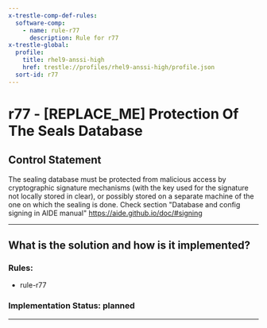 ```yaml
---
x-trestle-comp-def-rules:
  software-comp:
    - name: rule-r77
      description: Rule for r77
x-trestle-global:
  profile:
    title: rhel9-anssi-high
    href: trestle://profiles/rhel9-anssi-high/profile.json
  sort-id: r77
---
```


# r77 - \[REPLACE_ME\] Protection Of The Seals Database

## Control Statement

The sealing database must be protected from malicious access by cryptographic signature mechanisms (with the key used for the signature not locally stored in clear), or possibly stored on a separate machine of the one on which the sealing is done. Check section "Database and config signing in AIDE manual" https://aide.github.io/doc/#signing

______________________________________________________________________

## What is the solution and how is it implemented?

<!-- For implementation status enter one of: implemented, partial, planned, alternative, not-applicable -->

<!-- Note that the list of rules under ### Rules: is read-only and changes will not be captured after assembly to JSON -->

<!-- Add control implementation description here for control: r77 -->

### Rules:

  - rule-r77

### Implementation Status: planned

______________________________________________________________________
